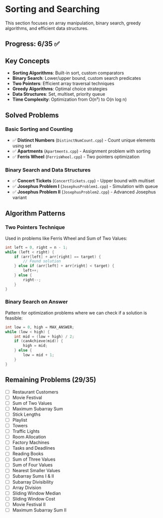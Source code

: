 # Sorting and Searching

This section focuses on array manipulation, binary search, greedy algorithms, and efficient data structures.

## Progress: 6/35 ✅

## Key Concepts
- **Sorting Algorithms**: Built-in sort, custom comparators
- **Binary Search**: Lower/upper bound, custom search predicates
- **Two Pointers**: Efficient array traversal techniques
- **Greedy Algorithms**: Optimal choice strategies
- **Data Structures**: Set, multiset, priority queue
- **Time Complexity**: Optimization from O(n²) to O(n log n)

## Solved Problems

### Basic Sorting and Counting
- ✅ **Distinct Numbers** (`DistinctNumCount.cpp`) - Count unique elements using set
- ✅ **Apartments** (`Apartments.cpp`) - Assignment problem with sorting
- ✅ **Ferris Wheel** (`FerrisWheel.cpp`) - Two pointers optimization

### Binary Search and Data Structures  
- ✅ **Concert Tickets** (`ConcertTickets.cpp`) - Upper bound with multiset
- ✅ **Josephus Problem I** (`JosephusProblem1.cpp`) - Simulation with queue
- ✅ **Josephus Problem II** (`JosephusProblem2.cpp`) - Advanced Josephus variant

## Algorithm Patterns

### Two Pointers Technique
Used in problems like Ferris Wheel and Sum of Two Values:
```cpp
int left = 0, right = n - 1;
while (left < right) {
    if (arr[left] + arr[right] == target) {
        // Found solution
    } else if (arr[left] + arr[right] < target) {
        left++;
    } else {
        right--;
    }
}
```

### Binary Search on Answer
Pattern for optimization problems where we can check if a solution is feasible:
```cpp
int low = 0, high = MAX_ANSWER;
while (low < high) {
    int mid = (low + high) / 2;
    if (canAchieve(mid)) {
        high = mid;
    } else {
        low = mid + 1;
    }
}
```

## Remaining Problems (29/35)
- [ ] Restaurant Customers
- [ ] Movie Festival
- [ ] Sum of Two Values
- [ ] Maximum Subarray Sum
- [ ] Stick Lengths
- [ ] Playlist
- [ ] Towers
- [ ] Traffic Lights
- [ ] Room Allocation
- [ ] Factory Machines
- [ ] Tasks and Deadlines
- [ ] Reading Books
- [ ] Sum of Three Values
- [ ] Sum of Four Values
- [ ] Nearest Smaller Values
- [ ] Subarray Sums I & II
- [ ] Subarray Divisibility
- [ ] Array Division
- [ ] Sliding Window Median
- [ ] Sliding Window Cost
- [ ] Movie Festival II
- [ ] Maximum Subarray Sum II
